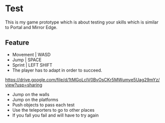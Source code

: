 # Test
 This is my game prototype which is about testing your skills which is similar to Portal and Mirror Edge.

 ## Feature
- Movement | WASD
- Jump | SPACE
- Sprint | LEFT SHIFT
- The player has to adapt in order to succeed.

https://drive.google.com/file/d/1tMGoLcIV0BvOsCKr5MWumye5Uag29mYz/view?usp=sharing

- Jump on the walls
- Jump on the platforms
- Push objects to pass each test
- Use the teleporters to go to other places
- If you fall you fail and will have to try again
